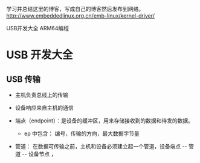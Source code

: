 
学习并总结这里的博客，写成自己的博客然后发布到网络。
http://www.embeddedlinux.org.cn/emb-linux/kernel-driver/

USB开发大全
ARM64编程



# USB 开发大全

## USB 传输

- 主机负责总线上的传输
- 设备响应来自主机的通信

- 端点（endpoint）：是设备的缓冲区，用来存储接收到的数据和待发的数据。
  - ep 中包含： 编号，传输的方向，最大数据字节量

- 管道： 在数据可传输之前，主机和设备必须建立起一个管道，设备端点 -- 管道 -- 设备节点 ，


